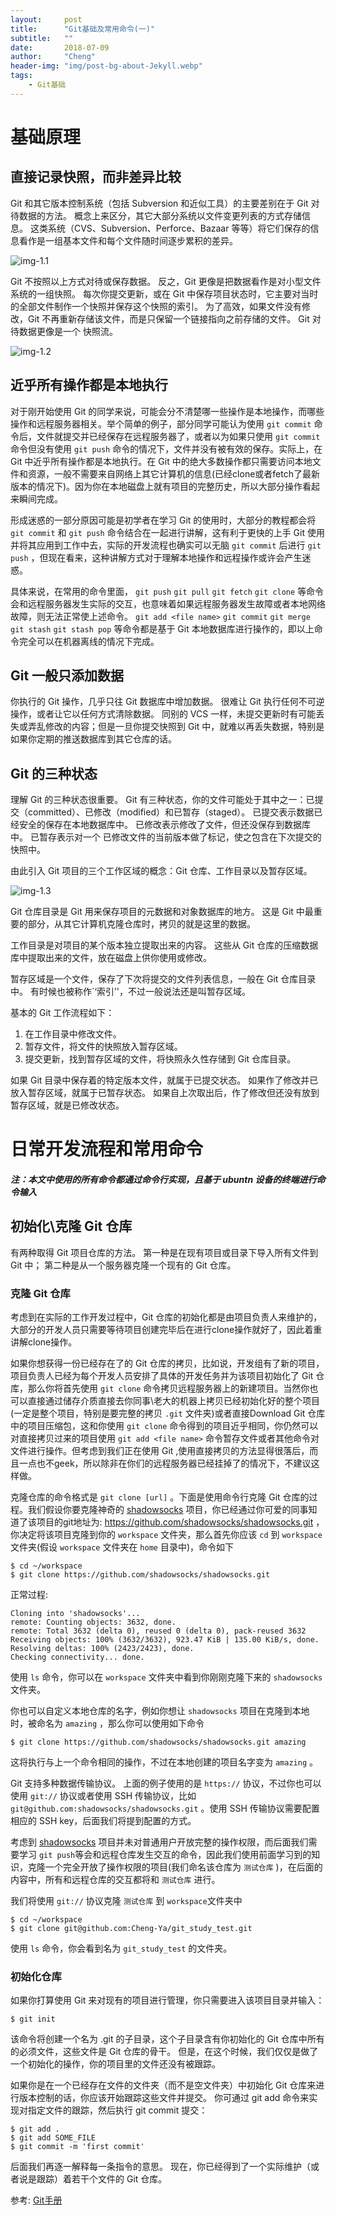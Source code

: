 ```yaml
---
layout:     post
title:      "Git基础及常用命令(一)"
subtitle:   ""
date:       2018-07-09
author:     "Cheng"
header-img: "img/post-bg-about-Jekyll.webp"
tags:
    - Git基础
---
```


# 基础原理

## 直接记录快照，而非差异比较

Git 和其它版本控制系统（包括 Subversion 和近似工具）的主要差别在于 Git 对待数据的方法。 概念上来区分，其它大部分系统以文件变更列表的方式存储信息。 这类系统（CVS、Subversion、Perforce、Bazaar 等等）将它们保存的信息看作是一组基本文件和每个文件随时间逐步累积的差异。

![img-1.1](https://git-scm.com/book/en/v2/images/deltas.png)

Git 不按照以上方式对待或保存数据。 反之，Git 更像是把数据看作是对小型文件系统的一组快照。 每次你提交更新，或在 Git 中保存项目状态时，它主要对当时的全部文件制作一个快照并保存这个快照的索引。 为了高效，如果文件没有修改，Git 不再重新存储该文件，而是只保留一个链接指向之前存储的文件。 Git 对待数据更像是一个 快照流。

![img-1.2](https://git-scm.com/book/en/v2/images/snapshots.png)

## 近乎所有操作都是本地执行

对于刚开始使用 Git 的同学来说，可能会分不清楚哪一些操作是本地操作，而哪些操作和远程服务器相关。举个简单的例子，部分同学可能认为使用 ```git commit``` 命令后，文件就提交并已经保存在远程服务器了，或者以为如果只使用 ```git commit``` 命令但没有使用 ```git push``` 命令的情况下，文件并没有被有效的保存。实际上，在 Git 中近乎所有操作都是本地执行。在 Git 中的绝大多数操作都只需要访问本地文件和资源，一般不需要来自网络上其它计算机的信息(已经clone或者fetch了最新版本的情况下)。因为你在本地磁盘上就有项目的完整历史，所以大部分操作看起来瞬间完成。

形成迷惑的一部分原因可能是初学者在学习 Git 的使用时，大部分的教程都会将 ```git commit``` 和 ```git push``` 命令结合在一起进行讲解，这有利于更快的上手 Git 使用并将其应用到工作中去，实际的开发流程也确实可以无脑 ```git commit``` 后进行 ```git push``` ，但现在看来，这种讲解方式对于理解本地操作和远程操作或许会产生迷惑。

具体来说，在常用的命令里面， ```git push``` ```git pull``` ```git fetch``` ```git clone``` 等命令会和远程服务器发生实际的交互，也意味着如果远程服务器发生故障或者本地网络故障，则无法正常使上述命令。 ```git add <file name>``` ```git commit``` ```git merge``` ```git stash``` ```git stash pop``` 等命令都是基于 Git 本地数据库进行操作的，即以上命令完全可以在机器离线的情况下完成。


## Git 一般只添加数据

你执行的 Git 操作，几乎只往 Git 数据库中增加数据。 很难让 Git 执行任何不可逆操作，或者让它以任何方式清除数据。 同别的 VCS 一样，未提交更新时有可能丢失或弄乱修改的内容；但是一旦你提交快照到 Git 中，就难以再丢失数据，特别是如果你定期的推送数据库到其它仓库的话。


## Git 的三种状态

理解 Git 的三种状态很重要。 Git 有三种状态，你的文件可能处于其中之一：已提交（committed）、已修改（modified）和已暂存（staged）。 已提交表示数据已经安全的保存在本地数据库中。 已修改表示修改了文件，但还没保存到数据库中。 已暂存表示对一个 已修改文件的当前版本做了标记，使之包含在下次提交的快照中。

由此引入 Git 项目的三个工作区域的概念：Git 仓库、工作目录以及暂存区域。

![img-1.3](https://git-scm.com/book/en/v2/images/areas.png)

Git 仓库目录是 Git 用来保存项目的元数据和对象数据库的地方。 这是 Git 中最重要的部分，从其它计算机克隆仓库时，拷贝的就是这里的数据。

工作目录是对项目的某个版本独立提取出来的内容。 这些从 Git 仓库的压缩数据库中提取出来的文件，放在磁盘上供你使用或修改。

暂存区域是一个文件，保存了下次将提交的文件列表信息，一般在 Git 仓库目录中。 有时候也被称作`‘索引’'，不过一般说法还是叫暂存区域。

基本的 Git 工作流程如下：
1. 在工作目录中修改文件。
2. 暂存文件，将文件的快照放入暂存区域。
3. 提交更新，找到暂存区域的文件，将快照永久性存储到 Git 仓库目录。

如果 Git 目录中保存着的特定版本文件，就属于已提交状态。 如果作了修改并已放入暂存区域，就属于已暂存状态。 如果自上次取出后，作了修改但还没有放到暂存区域，就是已修改状态。

# 日常开发流程和常用命令

##### 注：本文中使用的所有命令都通过命令行实现，且基于 ubuntn 设备的终端进行命令输入


## 初始化\克隆 Git 仓库

有两种取得 Git 项目仓库的方法。 第一种是在现有项目或目录下导入所有文件到 Git 中； 第二种是从一个服务器克隆一个现有的 Git 仓库。

### 克隆 Git 仓库

考虑到在实际的工作开发过程中，Git 仓库的初始化都是由项目负责人来维护的，大部分的开发人员只需要等待项目创建完毕后在进行clone操作就好了，因此着重讲解clone操作。

如果你想获得一份已经存在了的 Git 仓库的拷贝，比如说，开发组有了新的项目，项目负责人已经为每个开发人员安排了具体的开发任务并为该项目初始化了 Git 仓库，那么你将首先使用 ```git clone``` 命令拷贝远程服务器上的新建项目。当然你也可以直接通过储存介质直接去你同事\老大的机器上拷贝已经初始化好的整个项目(一定是整个项目，特别是要完整的拷贝 ```.git``` 文件夹)或者直接Download Git 仓库中的项目压缩包，这和你使用 ```git clone``` 命令得到的项目近乎相同，你仍然可以对直接拷贝过来的项目使用 ```git add <file name>``` 命令暂存文件或者其他命令对文件进行操作。但考虑到我们正在使用 Git ,使用直接拷贝的方法显得很落后，而且一点也不geek，所以除非在你们的远程服务器已经挂掉了的情况下，不建议这样做。

克隆仓库的命令格式是 ```git clone [url]``` 。下面是使用命令行克隆 Git 仓库的过程。我们假设你要克隆神奇的 [shadowsocks](https://github.com/shadowsocks) 项目，你已经通过你可爱的同事知道了该项目的git地址为: https://github.com/shadowsocks/shadowsocks.git ，你决定将该项目克隆到你的 ```workspace``` 文件夹，那么首先你应该 ```cd``` 到 ```workspace``` 文件夹(假设 ```workspace``` 文件夹在 ```home``` 目录中)，命令如下
```
$ cd ~/workspace
$ git clone https://github.com/shadowsocks/shadowsocks.git
```
正常过程:
```
Cloning into 'shadowsocks'...
remote: Counting objects: 3632, done.
remote: Total 3632 (delta 0), reused 0 (delta 0), pack-reused 3632
Receiving objects: 100% (3632/3632), 923.47 KiB | 135.00 KiB/s, done.
Resolving deltas: 100% (2423/2423), done.
Checking connectivity... done.
```
使用 ```ls``` 命令，你可以在 ```workspace``` 文件夹中看到你刚刚克隆下来的 ```shadowsocks``` 文件夹。

你也可以自定义本地仓库的名字，例如你想让 ```shadowsocks``` 项目在克隆到本地时，被命名为 ```amazing``` ，那么你可以使用如下命令
```
$ git clone https://github.com/shadowsocks/shadowsocks.git amazing
```
这将执行与上一个命令相同的操作，不过在本地创建的项目名字变为 ```amazing``` 。

Git 支持多种数据传输协议。 上面的例子使用的是 ```https://``` 协议，不过你也可以使用 ```git://``` 协议或者使用 SSH 传输协议，比如 ```git@github.com:shadowsocks/shadowsocks.git``` 。使用 SSH 传输协议需要配置相应的 SSH key，后面我们将提到配置的方式。

考虑到 [shadowsocks](https://github.com/shadowsocks) 项目并未对普通用户开放完整的操作权限，而后面我们需要学习 ```git push```等会和远程仓库发生交互的命令，因此我们使用前面学习到的知识，克隆一个完全开放了操作权限的项目(我们命名该仓库为 ```测试仓库``` )，在后面的内容中，所有和远程仓库的交互都将和 ```测试仓库``` 进行。

我们将使用 ```git://``` 协议克隆 ```测试仓库``` 到 ```workspace```文件夹中
```
$ cd ~/workspace
$ git clone git@github.com:Cheng-Ya/git_study_test.git
```

使用 ```ls``` 命令，你会看到名为 ```git_study_test``` 的文件夹。

### 初始化仓库

如果你打算使用 Git 来对现有的项目进行管理，你只需要进入该项目目录并输入：
```
$ git init
```
该命令将创建一个名为 .git 的子目录，这个子目录含有你初始化的 Git 仓库中所有的必须文件，这些文件是 Git 仓库的骨干。 但是，在这个时候，我们仅仅是做了一个初始化的操作，你的项目里的文件还没有被跟踪。

如果你是在一个已经存在文件的文件夹（而不是空文件夹）中初始化 Git 仓库来进行版本控制的话，你应该开始跟踪这些文件并提交。 你可通过 git add 命令来实现对指定文件的跟踪，然后执行 git commit 提交：
```
$ git add .
$ git add SOME_FILE
$ git commit -m 'first commit'
```
后面我们再逐一解释每一条指令的意思。 现在，你已经得到了一个实际维护（或者说是跟踪）着若干个文件的 Git 仓库。

参考: [Git手册](https://git-scm.com/book/zh/v2)